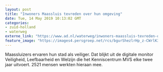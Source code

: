 ```yaml
---
layout: post
title: "Inwoners Maassluis tevreden over hun omgeving"
date: Tue, 14 May 2019 10:13:02 GMT
categories: 
- zuid-holland 
- waterweg 
externe_link: "https://www.ad.nl/waterweg/inwoners-maassluis-tevreden-over-hun-omgeving~a67aa363/"
feature_image: "https://images4.persgroep.net/rcs/bgurShezlrHp_z-CWrlK3nyeVKw/diocontent/14536490/_fitwidth/400/?appId=21791a8992982cd8da851550a453bd7f&quality=0.7"
---
```


Maassluizers ervaren hun stad als veiliger. Dat blijkt uit de digitale monitor Veiligheid, Leefbaarheid en Welzijn die het Kenniscentrum MVS elke twee jaar uitvoert. 2521 mensen werkten hieraan mee.
